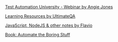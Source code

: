 [Test Automation University - Webinar by Angie Jones](https://applitools.com/blog/test-automation-u-sneak-peek-with-angie-jones)

[Learning Resources by UltimateQA](https://www.ultimateqa.com/resources/)

[JavaScript, NodeJS & other notes by Flavio](https://flaviocopes.com/)

[Book: Automate the Boring Stuff](https://automatetheboringstuff.com/)